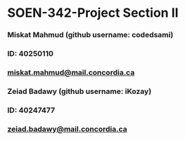 # SOEN-342-Project Section II

### Miskat Mahmud (github username: codedsami)
### ID: 40250110
### miskat.mahmud@mail.concordia.ca

### Zeiad Badawy (github username: iKozay)
### ID: 40247477
### zeiad.badawy@mail.concordia.ca


